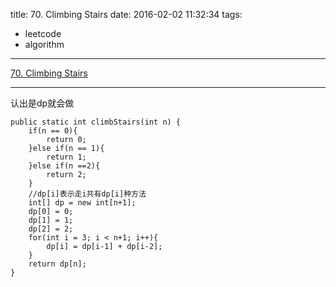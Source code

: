 title: 70. Climbing Stairs
date: 2016-02-02 11:32:34
tags:
- leetcode
- algorithm
---
[70. Climbing Stairs](https://leetcode.com/problems/climbing-stairs/)

---

认出是dp就会做

```
public static int climbStairs(int n) {
	if(n == 0){
		return 0;
	}else if(n == 1){
		return 1;
	}else if(n ==2){
		return 2;
	}
	//dp[i]表示走i共有dp[i]种方法
	int[] dp = new int[n+1];
	dp[0] = 0;
	dp[1] = 1;
	dp[2] = 2;
	for(int i = 3; i < n+1; i++){
		dp[i] = dp[i-1] + dp[i-2];
	}
	return dp[n];
}
```